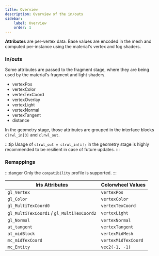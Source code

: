 ```yaml
---
title: Overview
description: Overview of the in/outs
sidebar:
    label: Overview
    order: 1
---
```


**Attributes** are per-vertex data. Base values are encoded in the mesh and computed per-instance using the material's vertex and fog shaders.  

### In/outs

Some attributes are passed to the fragment stage, where they are being used by the material's fragment and light shaders.

- vertexPos
- vertexColor
- vertexTexCoord
- vertexOverlay
- vertexLight
- vertexNormal
- vertexTangent
- distance

In the geometry stage, those attributes are grouped in the interface blocks `clrwl_in[3]` and `clrwl_out`.

:::tip
Usage of `clrwl_out = clrwl_in[i];` in the geometry stage is highly recommended to be resilient in case of future updates.
:::

### Remappings

:::danger
Only the `compatibility` profile is supported.
:::

Iris Attributes                             | Colorwheel Values
--------------------------------------------|-----------------------
`gl_Vertex`                                 | `vertexPos`
`gl_Color`                                  | `vertexColor`
`gl_MultiTexCoord0`                         | `vertexTexCoord`
`gl_MultiTexCoord1` / `gl_MultiTexCoord2`   | `vertexLight`
`gl_Normal`                                 | `vertexNormal`
`at_tangent`                                | `vertexTangent`
`at_midBlock`                               | `vertexMidMesh`
`mc_midTexCoord`                            | `vertexMidTexCoord`
`mc_Entity`                                 | `vec2(-1, -1)`

